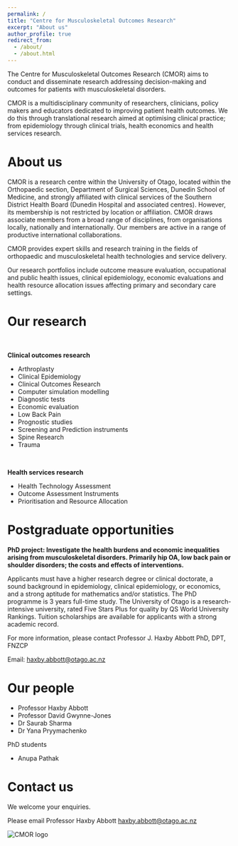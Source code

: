 ```yaml
---
permalink: /
title: "Centre for Musculoskeletal Outcomes Research"
excerpt: "About us"
author_profile: true
redirect_from: 
  - /about/
  - /about.html
---
```


The Centre for Musculoskeletal Outcomes Research (CMOR) aims to conduct and disseminate research addressing decision-making and outcomes for patients with musculoskeletal disorders.

CMOR is a multidisciplinary community of researchers, clinicians, policy makers and educators dedicated to improving patient health outcomes. We do this through translational research aimed at optimising clinical practice; from epidemiology through clinical trials, health economics and health services research.

About us
======
CMOR is a research centre within the University of Otago, located within the Orthopaedic section, Department of Surgical Sciences, Dunedin School of Medicine, and strongly affiliated with clinical services of the Southern District Health Board (Dunedin Hospital and associated centres). However, its membership is not restricted by location or affiliation. CMOR draws associate members from a broad range of disciplines, from organisations locally, nationally and internationally. Our members are active in a range of productive international collaborations.

CMOR provides expert skills and research training in the fields of orthopaedic and musculoskeletal health technologies and service delivery.

Our research portfolios include outcome measure evaluation, occupational and public health issues, clinical epidemiology, economic evaluations and health resource allocation issues affecting primary and secondary care settings.

Our research
======
<br>

**Clinical outcomes research**
* Arthroplasty
* Clinical Epidemiology
* Clinical Outcomes Research
* Computer simulation modelling
* Diagnostic tests
* Economic evaluation
* Low Back Pain
* Prognostic studies
* Screening and Prediction instruments
* Spine Research
* Trauma

<br>

**Health services research**
* Health Technology Assessment
* Outcome Assessment Instruments
* Prioritisation and Resource Allocation

Postgraduate opportunities
======
**PhD project: Investigate the health burdens and economic inequalities arising from musculoskeletal disorders. Primarily hip OA, low back pain or shoulder disorders; the costs and effects of interventions.**

Applicants must have a higher research degree or clinical doctorate, a sound background in epidemiology, clinical epidemiology, or economics, and a strong aptitude for mathematics and/or statistics. The PhD programme is 3 years full-time study. The University of Otago is a research-intensive university, rated Five Stars Plus for quality by QS World University Rankings. Tuition scholarships are available for applicants with a strong academic record.

For more information, please contact Professor J. Haxby Abbott PhD, DPT, FNZCP

Email: <haxby.abbott@otago.ac.nz>

Our people
======
* Professor Haxby Abbott
* Professor David Gwynne-Jones
* Dr Saurab Sharma
* Dr Yana Pryymachenko

PhD students
* Anupa Pathak

Contact us
======
We welcome your enquiries.

Please email Professor Haxby Abbott <haxby.abbott@otago.ac.nz>

![CMOR logo](https://www.otago.ac.nz/cs/groups/public/@dsmwebmaster/documents/webcontent/otago692476.jpg)
